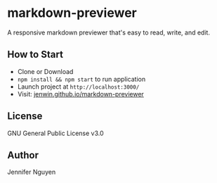 # markdown-previewer
A responsive markdown previewer that's easy to read, write, and edit.

## How to Start
- Clone or Download
- `npm install && npm start` to run application
- Launch project at `http://localhost:3000/`
- Visit: [jenwin.github.io/markdown-previewer](https://jenwin.github.io/markdown-previewer/)

## License
GNU General Public License v3.0

## Author
Jennifer Nguyen